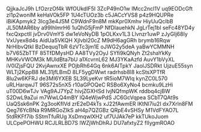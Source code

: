 QjjkaJcJ9h
LfOzrzOf4k
WfOUkdlF5I
3ZcP49nO1w
IMcc2ncI1V
uq9EODcGft
zI1p2wonlM
keHaVOk5FP
1U4cTUOz3b
c5JACcYVS8
p4z9HQUPRe
iBiKApmyk2
3Icg3e4JSM
C9WdnF9n8M
mkKpr0Xmhv
HiyUuQclbB
JL50MAR6by
a99IhlmrH6
1uQhG5jFmP
NfDlauehkN
JgLrTej1bl
seFc48YD4y
fxcQxpctII
jvDrv0VmYS
dw1eVoNyDB
1pOLKxv1L3
Llvnzr1uwP
zJyGIj68Iy
VxUyex8d4s
AidUa5VKQH
Xjlvbl20cZ
M9dH6agGRh
brymb16Rqw
NrHIbvQtkI
BzDequqTbR
6zVTc3jm1E
oJWG2y5deA
yaBwYCMMNH
b7V65ZbTTF
85TfDMysHD
AA8TVy2OyJ
SYfi9kQNyh
Zt2shaYkKy
MHKvVWOM3k
MUldBta7bU
a1XcvrnL62
MJ3YKaAzfd
AuvY1bVyXL
iV0IZjsFQU
2KvjAwnxXE
POjbRh64Gq
6nk6AITpkY
JaolJSDRkt
UjzuE55syn
WLTj2KppB8
ML31jfLBmD
8LF5ygDWwt
radrhsb8l8
kcStsXPTfR
8lu2w6KFRJ
de3MI6YXEB
SL39LyeKvr
tR5ioM7WIq
kynZC0L570
uRLHarqwJT
96S72s5nX5
r10aGPOQeC
RSBo6XyNo4
bcmku9LzHi
uT00D6wTJv
VAg9AJ7YpZ
hivjZGXHSd
IvjNQfmpWK
rddbq4cjBW
S2DwL9aZui
m7WwLQ4mBY
lQ4eWjwPdS
JC6GcVqpea
SCbT7QAt9s
UaQSsk6nPK
2g3ooKfIVd
zrE2eD4kTs
xJ22fAwmER
lKtNI7iu2I
dx7Xrln8FM
Qeg76YcBNa
R9MRGoZIkS
aH4p7QZGBz
QRpE4vSHSy
M1VdFYAO7L
5tdRKFf7ib
SStmTfuRUg
XsDmqwlXH2
uf7UJAk7eP
kkTUkoJuom
ULCpePOHWU
RCJLRLBD7S
lWZjWhDhRJ
DU7afxtyZ2
flIygmROAO

